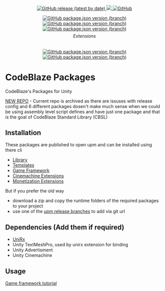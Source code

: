 <p align="center">
  <a href="https://github.com/BLaZeKiLL/CodeBlazeLibrary/releases">
    <img alt="GitHub release (latest by date)" src="https://img.shields.io/github/v/release/BLaZeKiLL/CodeBlazeLibrary">
  </a>
  <a href="https://openupm.com/packages/io.codeblaze.library/">
    <img src="https://img.shields.io/npm/v/io.codeblaze.library?label=openupm&amp;registry_uri=https://package.openupm.com" />
  </a>
  <a href="https://github.com/BLaZeKiLL/CodeBlazeLibrary/blob/master/LICENSE.md">
    <img alt="GitHub" src="https://img.shields.io/github/license/BLaZeKiLL/CodeBlazeLibrary">
  </a>
</p>

<p align="center">
  <a href="https://openupm.com/packages/io.codeblaze.library/">
    <img alt="GitHub package.json version (branch)" src="https://img.shields.io/github/package-json/v/BLaZeKiLL/CodeBlazeLibrary/upm/library?label=library">
  </a>
  <a href="https://openupm.com/packages/io.codeblaze.templates/">
    <img alt="GitHub package.json version (branch)" src="https://img.shields.io/github/package-json/v/BLaZeKiLL/CodeBlazeLibrary/upm/templates?label=templates">
  </a>
  <a href="https://openupm.com/packages/io.codeblaze.gameframework/">
    <img alt="GitHub package.json version (branch)" src="https://img.shields.io/github/package-json/v/BLaZeKiLL/CodeBlazeLibrary/upm/game-framework?label=game-framework">
  </a>
</p>

<h6 align="center" style="margin-top: -8px">Extensions</h6>

<p align="center">
  <a href="https://openupm.com/packages/io.codeblaze.extensions.cinemachine/">
    <img alt="GitHub package.json version (branch)" src="https://img.shields.io/github/package-json/v/BLaZeKiLL/CodeBlazeLibrary/upm/extensions/cinemachine?label=cinemachine">
  </a>
  <a href="https://openupm.com/packages/io.codeblaze.extensions.monetization/">
    <img alt="GitHub package.json version (branch)" src="https://img.shields.io/github/package-json/v/BLaZeKiLL/CodeBlazeLibrary/upm/extensions/monetization?label=monetization">
  </a>
</p>


# CodeBlaze Packages
CodeBlaze's Packages for Unity

[NEW REPO](https://github.com/BLaZeKiLL/CBSL) - Current repo is archived as there are issuses with release config and 6 different packages dosen't make much sense
when we could be using assembly level script defines and have just one package and that is the goal of CodeBlaze Standard Library (CBSL)

## Installation
These packages are published to open upm and can be installed using there cli
- [Library](https://openupm.com/packages/io.codeblaze.library/)
- [Templates](https://openupm.com/packages/io.codeblaze.templates/)
- [Game Framework](https://openupm.com/packages/io.codeblaze.gameframework/)
- [Cinemachine Extensions](https://openupm.com/packages/io.codeblaze.extensions.cinemachine/)
- [Monetization Extensions](https://openupm.com/packages/io.codeblaze.extensions.monetization/)

But if you prefer the old way
- download a zip and copy the runtime folders of the required packages to your project
- use one of the [upm release branches](https://github.com/BLaZeKiLL/CodeBlazeLibrary/branches) to add via git url

## Dependencies (Add them if required)
- [UniRx](https://github.com/neuecc/UniRx)
- Unity TextMeshPro, used by unirx extension for binding
- Unity Advertisment
- Unity Cinemachine

## Usage
[Game framework tutorial](https://youtu.be/Od4X3ag-s3g)